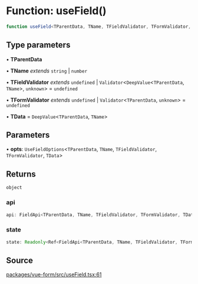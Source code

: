 # Function: useField()

```ts
function useField<TParentData, TName, TFieldValidator, TFormValidator, TData>(opts): object
```

## Type parameters

• **TParentData**

• **TName** *extends* `string` \| `number`

• **TFieldValidator** *extends* `undefined` \| `Validator`\<`DeepValue`\<`TParentData`, `TName`\>, `unknown`\> = `undefined`

• **TFormValidator** *extends* `undefined` \| `Validator`\<`TParentData`, `unknown`\> = `undefined`

• **TData** = `DeepValue`\<`TParentData`, `TName`\>

## Parameters

• **opts**: `UseFieldOptions`\<`TParentData`, `TName`, `TFieldValidator`, `TFormValidator`, `TData`\>

## Returns

`object`

### api

```ts
api: FieldApi<TParentData, TName, TFieldValidator, TFormValidator, TData>;
```

### state

```ts
state: Readonly<Ref<FieldApi<TParentData, TName, TFieldValidator, TFormValidator, TData>["state"]>>;
```

## Source

[packages/vue-form/src/useField.tsx:61](https://github.com/TanStack/form/blob/5b8b6371e1e490da7dcf3c588d18227efdee3cd9/packages/vue-form/src/useField.tsx#L61)
